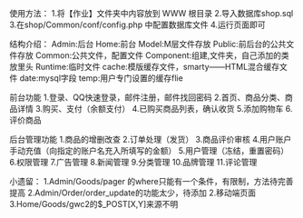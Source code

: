 使用方法：
	1.将【作业】文件夹中内容放到 WWW 根目录
	2.导入数据库shop.sql
	3.在shop/Common/conf/config.php 中配置数据库文件
	4.运行页面即可


结构介绍：
	Admin:后台
	Home:前台
	Model:M层文件存放
	Public:前后台的公共文件存放
	Common:公共文件，配置文件
	Component:组建,文件夹，自己添加的类放里头
	Runtime:临时文件
		cache:模版缓存文件，smarty——HTML混合缓存文件
		date:mysql字段
		temp:用户专门设置的缓存flie 




前台功能
	1.登录、QQ快速登录，邮件注册，邮件找回密码
	2.首页、商品分类、商品详情
	3.购买、支付（余额支付）
	4.已购买商品列表，确认收货
	5.添加购物车
	6.评价商品

后台管理功能
	1.商品的增删改查
	2.订单处理（发货）
	3.商品评价审核
	4.用户账户手动充值（向指定的账户名充入所填写的金额）
	5.用户管理（冻结，重置密码）
	6.权限管理
	7.广告管理
	8.新闻管理
	9.分类管理
	10.品牌管理
	11.评论管理


小遗留：
	1.Admin/Goods/pager 的where只能有一个条件，有限制，方法待完善提高
	2.Admin/Order/order_update的功能太少，待添加
	2.移动端页面
	3.Home/Goods/gwc2的$_POST[X,Y]来源不明
